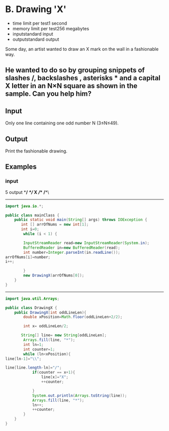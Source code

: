 # B. Drawing 'X'
- time limit per test1 second
- memory limit per test256 megabytes
- inputstandard input
- outputstandard output
 

 Some day, an artist wanted to draw an X mark on the wall in a fashionable way.


## He wanted to do so by grouping snippets of slashes /, backslashes \, asterisks * and a capital X letter in an N×N square as shown in the sample. Can you help him?

## Input
Only one line containing one odd number N (3≤N≤49).

## Output
Print the fashionable drawing.


## Examples
### input
5
output
\***/
*\*/*
**X**
*/*\*
/***\

---

```java
import java.io.*;

public class mainClass {
    public static void main(String[] args) throws IOException {
       int [] arrOfNums = new int[1];
       int i=0;
        while (i < 1) {

        InputStreamReader read=new InputStreamReader(System.in);
        BufferedReader in=new BufferedReader(read);
        int number=Integer.parseInt(in.readLine());
arrOfNums[i]=number;
i++;

        }
        new DrawingX(arrOfNums[0]);
    }
}

```
---
```java
import java.util.Arrays;

public class DrawingX {
    public DrawingX(int oddLineLen){
        double xPosition=Math.floor(oddLineLen+2/2);

        int x= oddLineLen/2;

       String[] line= new String[oddLineLen];
        Arrays.fill(line, "*");
        int ln=1;
        int counter=1;
        while (ln<xPosition){
line[ln-1]="\\";

line[line.length-ln]="/";
            if(counter == x+1){
                line[x]="X";
                ++counter;

            }
            System.out.println(Arrays.toString(line));
            Arrays.fill(line, "*");
            ln++;
            ++counter;
        }
    }
}

```
